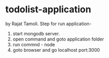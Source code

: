 # todolist-application

by Rajat Tamoli.
Step for run application-

1. start mongodb server.
2. open command and goto application  folder
3. run commnd - node <filename>
4. goto browser and go localhost port:3000

